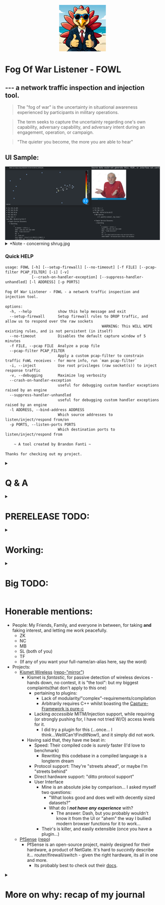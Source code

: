 <p align="center">
<img src=src/visualization/assets/fowl.png alt="fowl.png" width="30%" margin=auto>
</p>

# Fog Of War Listener - FOWL 
## --- a network traffic inspection and injection tool.

> The "fog of war" is the uncertainty in situational awareness experienced by participants in military operations. 

> The term seeks to capture the uncertainty regarding one's own capability, adversary capability, and adversary intent during an engagement, operation, or campaign. 

> "The quieter you become, the more you are able to hear"


## UI Sample:
<img src=src/visualization/assets/sample.png alt="sample.png">

<details>
<summary> 
*Note - concerning shrug.jpg 
</summary>
It appears for 2 reasons:

 1. Your sensor has not collected any data relevant to the visualizer-segment.
 2. In IP->IP graphs:
    - if you don't have the network configured for the interface used in collection, or 
    - ran a PCAP through `FOWL.py` with `-f $file`/`--pcap $file`
</details>

### Quick HELP
```
usage: FOWL [-h] [--setup-firewall] [--no-timeout] [-f FILE] [--pcap-filter PCAP_FILTER] [-i] [-v]
            [--crash-on-handler-exception] [--suppress-handler-unhandled] [-l ADDRESS] [-p PORTS]

Fog Of War Listener - FOWL - a network traffic inspection and injection tool.

options:
  -h, --help            show this help message and exit
  --setup-firewall      Setup firewall rules to DROP traffic, and allow us to respond over the raw sockets
                                            WARNING: This WILL WIPE existing rules, and is not persistent (in itself) 
  --no-timeout          Disables the default capture window of 5 minutes
  -f FILE, --pcap FILE  Analyze a pcap file
  --pcap-filter PCAP_FILTER
                        Apply a custom pcap-filter to constrain traffic FoWL receives - for more info, run `man pcap-filter`
  -i, --inject          Use root privileges (raw socket(s)) to inject response traffic
  -v, --debugging       Maximize log verbosity
  --crash-on-handler-exception
                        useful for debugging custom handler exceptions raised by an engine
  --suppress-handler-unhandled
                        useful for debugging custom handler exceptions raised by an engine
  -l ADDRESS, --bind-address ADDRESS
                        Which source addresses to listen/inject/respond from/on
  -p PORTS, --listen-ports PORTS
                        Which destination ports to listen/inject/respond from

    ~ A tool created by Brandon Fanti ~

Thanks for checking out my project.
```

<details>
<summary> 

# Q & A 

</summary>

> # You: **What** is this?

In a few words: A firewall with somewhat limited but informative dissection capabilities, and more limited (atm) traffic injection capability.

It's also decent as a framework for packet dissection (if you know scapy <3), has segregated logging, *very basic* network modeling, and "indirect" passive host fingerprinting.


> # Ok... and **Why** is this?

I just like doing things like this. ¯\\\_(ツ)_/¯

`I am a hacker, enter my world...`

`Yes, I am a criminal.  My crime is that of curiosity.  My crime is
that of judging people by what they say and think, not what they look like.` -

> `My crime is that of outsmarting you, something that you will never forgive me for.`

--- The Mentor

### Wait- Wait- OK- 
### specifically this,

No such tool existed that combines the functionality of a [port knocking](https://en.wikipedia.org/wiki/Port_knocking), 
[fail2ban](https://en.wikipedia.org/wiki/Fail2ban), and... well I can't find anything technical/"official" to describe it, but its something between "phishing and fuzzing" of hacker tools/kits/scanners/**botnets**, and "a honeypot"(if I ever see my original dream to fruition, honeypot would be an inclusive term.)

Fairly early on, I decided a merge of those 3 things was "a solid thing to make", and provides a more foundational function than my "lame port scan responder" (The OG name.)

I deeply expand on "the why", and this vision at the very bottom of the readme - forewarning: its a lot. 

> # and I use it how? 

That depends...

<img src=src/visualization/assets/who_ru.jpg alt="who_ru.jpg">

Are you...
### Blue team - a firewall
  A basic sample is provided, `FOWLWALL.JSON`, that demonstrates the main 3 functions (bannable conditions, knock->unlock conditions, respond conditions AND actions, and BONUS: a simple notification service)

  More info on the rules of this file/the-tokenizer as they are written.

or, are you...
### Red team - a passive recon tool
  Running a captured `pcap` through `FoWL.py` analysis tools and viewing them in the visualizer is one approach to get a "big picture" of the network, and fairly easily discern what devices are in-view.

Really, all teams should have awareness of all tools - to prepare for the opposition - "Know your enemy."

</details>

<details>
<summary> 

# PRERELEASE TODO:
</summary>

 - Clean up the built-in `scapy_handler`s
   - Parallels: 
     - Add an engine method of adding/removing handlers with "some given scapy conditions to be satisfied" (or a default/fallback with no conditions being supplied)
     - Add calls of aforementioned callback to FoWLWall-tokenizer rules+their action handlers
 - Finish stateful connection tracking
 - Knocker daemon
 - Fail2Ban-esque
 - "Mirror mode" - described in purp team highlights
 - Add a license
</details>

<!-- # Highlights:

- Blue Team endeavors:
    - configurable to kin of a very-confusing firewall, or "hollow" honeypot (falsify banners and/or limited services - purely blue team)
      - Fun fact: This idea was actually my motiviation for the project - a Mirai botnet derivative kept throwing random router exploits at my servers
- Purple Team:
    - devious redirection to actual honeypots, or 
    - outright redirection of exploit attempts 
        - I'm calling this red-team-by-proxy --
            - redirect your own ports to your "targets" (perhaps... the origin?) - make the "enemy" work for you, or against themselves
              - A play on the classic: "You can't hack me, here's my IP: 127.0.0.1"
            - detect and steal their (basic) shells
- Red Team:
    - MITM/Service/Route Poisoning (expanded in TODO) -->

<details>
<summary> 

# Working:
</summary>

- Stateless emulation of basic HTTP/1.1 server
- Offline reanalysis of PCAPs
- Packet capture/analysis pipelines
- visualizer
  - MAC->MAC graph
    - MAC broadcasts are not considered in this graph
  - IP->IP graph
    - Using the information configured for the host network interface, subdivide traffic into LAN segments
      - I hope to change/add subdivisions per detected network ranges
        - E.G. DHCP Response contains this, as do broadcasts
- logging 
  - I personally prefer more to less (details), I will likely reduce the log verbosity, to at least reduce ->$file operations.
  - I also prefer file based division, but don't like the inconvenience of splicing a timeline/trace, so there is a "merged output streams" to "log/latest.log"

</details>

<details>
<summary> 

# Big TODO:
</summary>

- Applicable to *
    - Streamline service emulation implementations
        - capture PCAPs/Pickles
        - auto analysis ~~~ magics ~~~
        - detect/emulate server responses?
    - Implement stateful monitoring of connections (TCP - SEQ/ACK tracking, DNS request/response pairs, etc)
    - root-less packet capture (Blue Team knocker daemon could use regular sockets, and if wireshark group is configured - Red Team gets Recon)
- Blue Team:
    - knocker daemon 
    - specific service emulation toggles (... after writing them.... after writing "Applicable to (*)" - streamline service...)
    - with prereqs 1&2 - complex challenge->response knocker daemon
        - IE: 
            - Find the ports running 'running' HTTP, SSH, DNS servers
                - send post request with *this*
                - send a SYN packet to the port running SSH - _do not respond_ to subsequent packets
                - DNS request for *this* domain
            - *Click* - port x unlocks to the true service y for host _you_
- Purple Team:
    - Recon:
        - Hardware (OUI) and OS (other passive traffic - bonjour, NBNS, SSDP, MDNS etc)
    - honeypot submodules/install/setup?
    - Detect basic successful exploits (Port redirection/timing)
        - Detect/prevent meterpreter/nc callbacks?
            - This may be ambitious - would require egghunt on potentially time sensitive data
                - is there a way to "hold" a stateful connection for analysis with heartbeats?
                - prone to middleman DOS, IE: Send massive payloads that trigger the egghunts to max out firewall resources
- Red Team:
    - MITM implementations (IPv4/6)
    - Poisoning
        - MDNS/NBNS/DNS 
        - Route poisoning (Ether/ICMP)
        - MAC flood
        - BEEF hook injection for insecure requests
    - TLS Downgrade attempts? (may not be relevant with TLS1.3 protections by the time it's implemeneted)
    - Shell theft - extend function of purple team exploit success detection
</details>

# Honerable mentions:
- People: My Friends, Family, and everyone in between, for taking __and__ faking interest, and letting me work peacefully.
  - ZK
  - NC
  - MB
  - SL (both of you)
  - TF
  - (If any of you want your full-name/an-alias here, say the word)
- Projects:
  - [Kismet Wireless](https://www.kismetwireless.net/) ([repo-"mirror"](https://github.com/kismetwireless/kismet/))
    - Kismet is *fantastic*, for passive detection of wireless devices - hands down, no contest, it is "the tool": but my biggest complaints(that don't apply to this one)
      - pertaining to plugins:
        - Lack of modularity/"complex"-requirements/compilation
        - Arbitrarily requires C++ whilst boasting the [Capture-Framework is pure-c](https://www.kismetwireless.net/docs/dev/capframework/#pure-c)
      - Lacking *accessible* MITM/Injection support, while requiring (or strongly pushing for, I have not tried W/O) access levels for it.
        - I did try a plugin for this (...once... I think...WellICan'tFindItNow!), and it simply did not work.
    - Having said that, they have me beat in: 
      - Speed: Their compiled code is *surely* faster (I'd love to benchmark)
        - Rewriting this codebase in a compiled language is a longterm dream
      - Protocol support: They're "streets ahead", or maybe I'm "streets behind"
      - Direct hardware support: "ditto protocol support"
      - User Interface 
        - Mine is an absolute joke by comparison... I asked myself two questions:
          - "What looks good and does well with decently sized datasets?"
          - What do I __*not have any experience*__ with?
            - The answer: Dash, but you probably wouldn't know it from the UI or "ahem" the way I bullied modern browser functions for it to work...
        - Their's is killer, and easily extensible (once you have a plugin...)
  - [PfSense](https://github.com/pfsense/pfsense) ([repo](https://github.com/pfsense/pfsense))
    - PfSense is an open-source project, mainly designed for their hardware, a product of NetGate. It's hard to *succintly* describe it... router/firewall/switch - given the right hardware, its all in one and more.
      - Its probably best to check out their [docs](https://docs.netgate.com/pfsense/en/latest/preface/index.html).

<details>
<summary> 

# More on why: recap of my journal 

</summary>


So, some of the code making up this project was written April 18th, 2024. I was deep-diving into scapy layers, for no other reason than network protocols have always been 'my thing', and scapy is a great framework which I was not very familiar with. 

`I am a hacker, enter my world...`

A few weeks later, (est. 8PM, April 26th, 2024):

I exposed a few ports to my PC, ones commonly used for web development, e.g. 8883, 8080, etc, to the internet. The simple/boring traffic of network broadcasts, casual browsing, etc, I was just hoping for someone/thing new/interesting to pop up while I messed around with various layers/socket types etc.

> Going on a deep

<details>
    <summary> tangent. </summary>

So it/they did. (est 10PM, same day)

A mirai variant was knocking, and (presumably for speed/mass-effectiveness) it didn't bother waiting for either notification of the port being blocked (`tcp->th_flags & TH_SYN`), or server acknowledgement (`tcp->th_flags & TH_RST`) - it just pushed the exploit request right in after that SYN... Had it waited, it would have received neither anyway - a `DROP` rule was in place.


I dug deeply into that router exploit attempt - identifying it as [CVE-2023-1389](https://nvd.nist.gov/vuln/detail/CVE-2023-1389), quickly discovered, and downloaded what turned out to be the initial bash script (first noted publically 2 weeks prior) to detect the architecture, and grab the architecture appropriate [stage 2 dropper](https://www.virustotal.com/gui/file/74c1e2cc3733bc1b5927f3b5497daab5a52fc4af3ca59b008a55dcf4ca520544/detection) 

I do not seem to have the raw binaries any more (I hold hope of finding them), but I did still have the sha256 hashes for them. 

If you have these, hand'em over! My archives are incomplete!
Those 4 architecture's are yet-to-be-uploaded to VirusTotal as well.

(No uploads prior to me for these hashes - so I presume no one dug this far.)
<details>
    <summary> Hashes </summary>

stage 1 - loader

    a050602514fed406372d2a22ca15f07fcade5451cfcb87c1177623b9617df07a  mirai-dropper-host-103.163.214./shk
stage 2 (not uploaded: mips, mpsl, ppc, sh4)

    f8e8bb834d8af28cf7da8792c1613b0d09b62ee97308c98741c4b342036f9976  mirai-dropper-host-103.163.214./arc
    1b74b0ba5bf75fff38f46125a57eafb210f65d687da19b010dd7c3c332ece906  mirai-dropper-host-103.163.214./arm
    804567fd527dd1cbb8868fa0d6696546f87848fd16344d606482f85ef53ed8df  mirai-dropper-host-103.163.214./arm5
    46d265fdf131c59d03a695132589e1c34a99fbafc2b5403910c975b4be6e3a7a  mirai-dropper-host-103.163.214./mips
    0dd2b4446b32981fc10e51ba59de28ae1c3c88628cd3bb83b401c402afb33d05  mirai-dropper-host-103.163.214./mpsl
    999314a0ab3c17d6b818f04aa5fac291e8d41489e9fa11d259dee5490bbf6ce7  mirai-dropper-host-103.163.214./ppc
    e1deb88da3dc9bd903dbf2e77dcb7f867fb816c03379024013cc0ca5f1a7ba9c  mirai-dropper-host-103.163.214./sh4
    74c1e2cc3733bc1b5927f3b5497daab5a52fc4af3ca59b008a55dcf4ca520544  mirai-dropper-host-103.163.214./x86
    44734078fe15b68e680b31852fccd127515a99e5019ada15c54d448605dab787  mirai-dropper-host-103.163.214./arm6
    44734078fe15b68e680b31852fccd127515a99e5019ada15c54d448605dab787  mirai-dropper-host-103.163.214./arm7
</details>


I lack details in my notes beyond this, but seem have been confident from what I had unpacked/reversed that I found the C2, and a front-end/admin-portal public: 45.128_232.208:33335 (no longer operating.)

At that point, it was April 27th, 4AM rolled around, and my fun was over with, but I did not forget this excercise as a month passed me by.

My take away thoughts:

- "If I were running these botnets, I would not be so 'inellegant' as to spam the whole internet with my lame publicly identified CVEs - at least scan first"

![FreakingIdiots!](src/visualization/assets/NapoleonDyna.jpg)
- "Wait, so what if I did scan first? Who's to say that *what I see*, **is** what it appears, even if every probe/response and byte is lining up 1:1 (as far as **my checks would go**) with what the vulnerable device would display?"
  - *Queue first bullet* of "Working" header, with that PoC written:
  - *various sub-thoughts dumped into the TODO section*
</details>

> TLDR: Mirai botnet hit a port with a weird/relatively new exploit, I fixated on it for a night, though the night turned into one of binary dissection, I returned to scapy, with a simple goal: I'm going to make a little responder app to emulate various services.

Had it stayed so simple, my summer would have been much more lively, as my friends would attest.

</description>

### End Game
A hard question for my breed- we see a gap in tooling, we fill it, some times (most times in my case) with paper clips, tape, and glue, among existing tooling.

Once that's together though, it becomes "how can I make this less-shitty, and/or more-novel?" which I had endless answers to. 

This time though, I found a simple concrete: 
- Fail2Ban + knocker + configuration parser
  - These 3 are simple enough, and provide real value-add over the former 2 as individual tools.

Though, I would love for it to be a 1-stop-shop for any team (Red, Blue, the general network operator, etc), the **Big TODO:** has simply gotten too big, and getting to this point has taken long enough(collectively a few hundred hours) that I don't see that happening (this year.)



 FoWL © 2024 by Brandon Fanti is licensed under CC BY-NC-SA 4.0 




